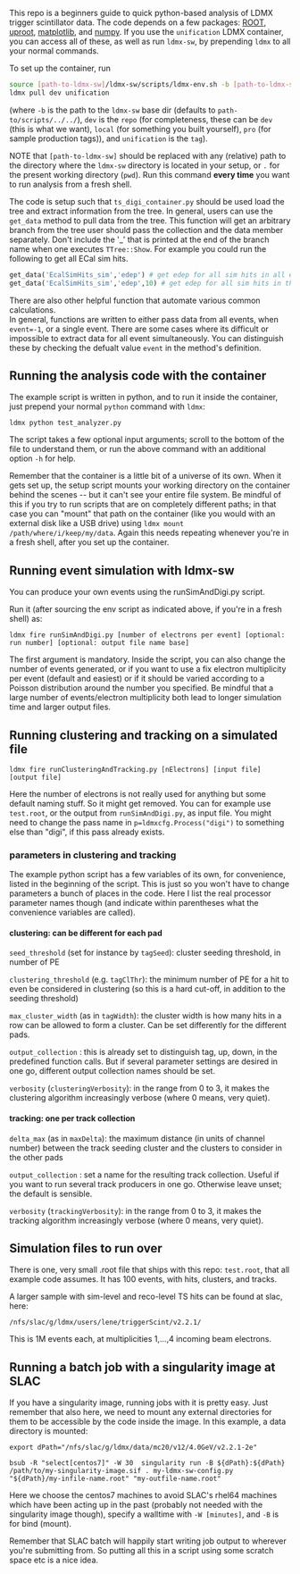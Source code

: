 This repo is a beginners guide to quick python-based analysis of LDMX trigger scintillator data. 
The code depends on a few packages: [ROOT](https://root.cern.ch/downloading-root), [uproot](https://github.com/scikit-hep/uproot#jagged-array-performance), [matplotlib](https://matplotlib.org/3.2.1/users/installing.html), and [numpy](https://numpy.org/install/). If you use the `unification` LDMX container, you can access all of these, as well as run `ldmx-sw`, by prepending `ldmx` to all your normal commands. 

To set up the container, run

```bash
source [path-to-ldmx-sw]/ldmx-sw/scripts/ldmx-env.sh -b [path-to-ldmx-sw]
ldmx pull dev unification  
```

(where `-b` is the path to the `ldmx-sw` base dir (defaults to `path-to/scripts/../../`), `dev` is the `repo` (for completeness, these can be `dev` (this is what we want), `local` (for something you built yourself), `pro` (for sample production tags)), and `unification` is the `tag`).


NOTE that `[path-to-ldmx-sw]` should be replaced with any (relative) path to the directory where the `ldmx-sw` directory is located in your setup, or `.` for the present working directory (`pwd`). Run this command **every time** you want to run analysis from a fresh shell.

The code is setup such that `ts_digi_container.py` should be used load the tree and
extract information from the tree. In general, users can use the `get_data`
method to pull data from the tree. This function will get an arbitrary branch from 
the tree user should pass the collection and the data member separately.  Don't include
the '_' that is printed at the end of the branch name when one executes `TTree::Show`.
For example you could run the following to get all ECal sim hits.  

```python
get_data('EcalSimHits_sim','edep') # get edep for all sim hits in all events 
get_data('EcalSimHits_sim','edep',10) # get edep for all sim hits in the 11th event  
```

There are also other helpful function that automate various common calculations.  
In general, functions are written to either pass data from all events, when `event=-1`,
or a single event.  There are some cases where its difficult or impossible to extract 
data for all event simultaneously.  You can distinguish these by checking the defualt
value `event` in the method's definition.

## Running the analysis code with the container

The example script is written in python, and to run it inside the container, just prepend your normal `python` command with `ldmx`:

`ldmx python test_analyzer.py`

The script takes a few optional input arguments; scroll to the bottom of the file to understand them, or run the above command with an additional option `-h` for help.

Remember that the container is a little bit of a universe of its own. When it gets set up, the setup script mounts your working directory on the container behind the scenes -- but it can't see your entire file system. Be mindful of this if you try to run scripts that are on completely different paths; in that case you can "mount" that path on the container (like you would with an external disk like a USB drive) using `ldmx mount /path/where/i/keep/my/data`. Again this needs repeating whenever you're in a fresh shell, after you set up the container. 


## Running event simulation with ldmx-sw

You can produce your own events using the runSimAndDigi.py script.

Run it (after sourcing the env script as indicated above, if you're in a fresh shell) as:

`ldmx fire runSimAndDigi.py [number of electrons per event] [optional: run number] [optional: output file name base]`

The first argument is mandatory.
Inside the script, you can also change the number of events generated, or if you want to use a fix electron multiplicity per event (default and easiest) or if it should be varied according to a Poisson distribution around the number you specified. Be mindful that a large number of events/electron multiplicity both lead to longer simulation time and larger output files. 



## Running clustering and tracking on a simulated file 
`ldmx fire runClusteringAndTracking.py [nElectrons] [input file] [output file]`

Here the number of electrons is not really used for anything but some default naming stuff. So it might get removed. 
You can for example use `test.root`, or the output from `runSimAndDigi.py`, as input file. You might need to change the pass name in  `p=ldmxcfg.Process("digi")` to something else than "digi", if this pass already exists.


### parameters in clustering and tracking
The example python script has a few variables of its own, for convenience, listed in the beginning of the script. This is just so you won't have to change parameters a bunch of places in the code. Here I list the real processor parameter names though (and indicate within parentheses what the convenience variables are called).

#### clustering: can be different for each pad
`seed_threshold` (set for instance by `tagSeed`): cluster seeding threshold, in number of PE

`clustering_threshold` (e.g. `tagClThr`): the minimum number of PE for a hit to even be considered in clustering (so this is a hard cut-off, in addition to the seeding threshold)

`max_cluster_width` (as in `tagWidth`): the cluster width is how many hits in a row can be allowed to form a cluster. Can be set differently for the different pads. 

`output_collection` : this is already set to distinguish tag, up, down, in the predefined function calls. But if several parameter settings are desired in one go, different output collection names should be set.

`verbosity` (`clusteringVerbosity`): in the range from 0 to 3, it makes the clustering algorithm increasingly verbose (where 0 means, very quiet). 


#### tracking: one per track collection
`delta_max` (as in `maxDelta`): the maximum distance (in units of channel number) between the track seeding cluster and the clusters to consider in the other pads

`output_collection` : set a name for the resulting track collection. Useful if you want to run several track producers in one go. Otherwise leave unset; the default is sensible. 

`verbosity` (`trackingVerbosity`): in the range from 0 to 3, it makes the tracking algorithm increasingly verbose (where 0 means, very quiet).


## Simulation files to run over
There is one, very small .root file that ships with this repo: `test.root`, that all example code assumes. It has 100 events, with hits, clusters, and tracks.

A larger sample with sim-level and reco-level TS hits can be found at slac, here:

`/nfs/slac/g/ldmx/users/lene/triggerScint/v2.2.1/`

This is 1M events each, at multiplicities 1,...,4 incoming beam electrons. 


## Running a batch job with a singularity image at SLAC
If you have a singularity image, running jobs with it is pretty easy. Just remember that also here, we need to mount any external directories for them to be accessible by the code inside the image. In this example, a data directory is mounted:

`export dPath="/nfs/slac/g/ldmx/data/mc20/v12/4.0GeV/v2.2.1-2e"`

`bsub -R "select[centos7]" -W 30  singularity run -B ${dPath}:${dPath} /path/to/my-singularity-image.sif . my-ldmx-sw-config.py  "${dPath}/my-infile-name.root" "my-outfile-name.root" `

Here we choose the centos7 machines to avoid SLAC's rhel64 machines which have been acting up in the past (probably not needed with the singularity image though), specify a walltime with `-W [minutes]`, and `-B` is for bind (mount). 

Remember that SLAC batch will happily start writing job output to wherever you're submitting from. So putting all this in a script using some scratch space etc is a nice idea.
